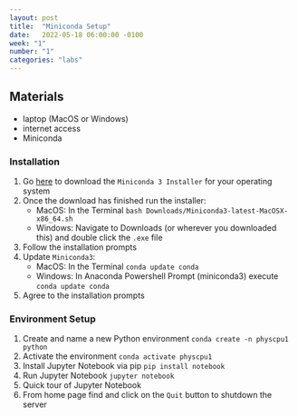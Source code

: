 ```yaml
---
layout: post
title:  "Miniconda Setup"
date:   2022-05-18 06:00:00 -0100
week: "1"
number: "1"
categories: "labs"
---
```


## Materials
* laptop (MacOS or Windows)
* internet access
* Miniconda

### Installation
1. Go [here](https://docs.conda.io/en/latest/miniconda.html#latest-miniconda-installer-links) to download the `Miniconda 3 Installer` for your operating system
2. Once the download has finished run the installer:
    * MacOS: In the Terminal `bash Downloads/Miniconda3-latest-MacOSX-x86_64.sh`
    * Windows: Navigate to Downloads (or wherever you downloaded this) and double click the `.exe` file
3. Follow the installation prompts
4. Update `Miniconda3`:
    * MacOS: In the Terminal `conda update conda`
    * Windows: In Anaconda Powershell Prompt (miniconda3) execute `conda update conda`
5. Agree to the installation prompts

### Environment Setup
1. Create and name a new Python environment `conda create -n physcpu1 python`
2. Activate the environment `conda activate physcpu1`
3. Install Jupyter Notebook via pip `pip install notebook`
4. Run Jupyter Notebook `jupyter notebook`
5. Quick tour of Jupyter Notebook
6. From home page find and click on the `Quit` button to shutdown the server

